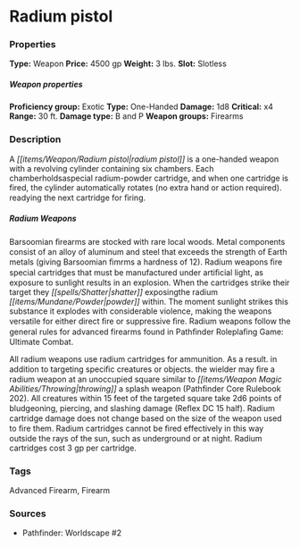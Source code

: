 ﻿---
Title: "Radium pistol"
Type: "Weapon"
Price: "4500 gp"
Weight: "3 lbs."
Slot: "Slotless"
Proficiency group: "Exotic"
Weapon properties Type: "One-Handed"
Damage: "1d8"
Critical: "x4"
Range: "30 ft."
Damage type: "B and P"
Weapon groups: "Firearms"
Description: |
  "A radium pistol is a one-handed weapon with a revolving cylinder containing six chambers. Each chamberholdsaspecial radium-powder cartridge, and when one cartridge is fired, the cylinder automatically rotates (no extra hand or action required). readying the next cartridge for ﬁring.
  ### Radium Weapons
  Barsoomian ﬁrearms are stocked with rare local woods. Metal components consist of an alloy of aluminum and steel that exceeds the strength of Earth metals (giving Barsoomian ﬁmrms a hardness of 12). Radium weapons ﬁre special cartridges that must be manufactured under artiﬁcial light, as exposure to sunlight results in an explosion. When the cartridges strike their target they shatter exposingthe radium powder within. The moment sunlight strikes this substance it explodes with considerable violence, making the weapons versatile for either direct ﬁre or suppressive ﬁre. Radium weapons follow the general rules for advanced firearms found in _Pathﬁnder Roleplaﬁng Game: Ultimate Combat_.
  All radium weapons use radium cartridges for ammunition. As a result. in addition to targeting speciﬁc creatures or objects. the wielder may ﬁre a radium weapon at an unoccupied square similar to throwing a splash weapon (_Pathfinder Core Rulebook 202_). All creatures within 15 feet of the targeted square take 2d6 points of bludgeoning, piercing, and slashing damage (Reﬂex DC 15 half). Radium cartridge damage does not change based on the size of the weapon used to ﬁre them. Radium cartridges cannot be ﬁred effectively in this way outside the rays of the sun, such as underground or at night. Radium cartridges cost 3 gp per cartridge."
Sources: "['Pathfinder: Worldscape #2']"
---

# Radium pistol

### Properties

**Type:** Weapon **Price:** 4500 gp **Weight:** 3 lbs. **Slot:** Slotless

##### Weapon properties

**Proficiency group:** Exotic **Type:** One-Handed **Damage:** 1d8 **Critical:** x4 **Range:** 30 ft. **Damage type:** B and P **Weapon groups:** Firearms

### Description

A _[[items/Weapon/Radium pistol|radium pistol]]_ is a one-handed weapon with a revolving cylinder containing six chambers. Each chamberholdsaspecial radium-powder cartridge, and when one cartridge is fired, the cylinder automatically rotates (no extra hand or action required). readying the next cartridge for ﬁring.

##### Radium Weapons

Barsoomian ﬁrearms are stocked with rare local woods. Metal components consist of an alloy of aluminum and steel that exceeds the strength of Earth metals (giving Barsoomian ﬁmrms a hardness of 12). Radium weapons ﬁre special cartridges that must be manufactured under artiﬁcial light, as exposure to sunlight results in an explosion. When the cartridges strike their target they _[[spells/Shatter|shatter]]_ exposingthe radium _[[items/Mundane/Powder|powder]]_ within. The moment sunlight strikes this substance it explodes with considerable violence, making the weapons versatile for either direct ﬁre or suppressive ﬁre. Radium weapons follow the general rules for advanced firearms found in Pathﬁnder Roleplaﬁng Game: Ultimate Combat.

All radium weapons use radium cartridges for ammunition. As a result. in addition to targeting speciﬁc creatures or objects. the wielder may ﬁre a radium weapon at an unoccupied square similar to _[[items/Weapon Magic Abilities/Throwing|throwing]]_ a splash weapon (Pathfinder Core Rulebook 202). All creatures within 15 feet of the targeted square take 2d6 points of bludgeoning, piercing, and slashing damage (Reﬂex DC 15 half). Radium cartridge damage does not change based on the size of the weapon used to ﬁre them. Radium cartridges cannot be ﬁred effectively in this way outside the rays of the sun, such as underground or at night. Radium cartridges cost 3 gp per cartridge.

### Tags

Advanced Firearm, Firearm

### Sources

* Pathfinder: Worldscape #2